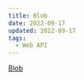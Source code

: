 ```yaml
---
title: Blob
date: 2022-09-17
updated: 2022-09-17
tags:
  - Web API
---
```


[Blob](https://developer.mozilla.org/en-US/docs/Web/API/Blob)